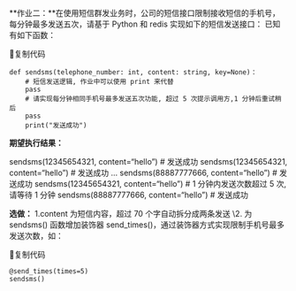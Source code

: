 **作业二：**在使用短信群发业务时，公司的短信接口限制接收短信的手机号，每分钟最多发送五次，请基于 Python 和 redis 实现如下的短信发送接口：
已知有如下函数：

复制代码

```
def sendsms(telephone_number: int, content: string, key=None)：
    # 短信发送逻辑, 作业中可以使用 print 来代替
    pass
    # 请实现每分钟相同手机号最多发送五次功能, 超过 5 次提示调用方,1 分钟后重试稍后
    pass
    print("发送成功")
```

**期望执行结果：**

sendsms(12345654321, content=“hello”) # 发送成功
sendsms(12345654321, content=“hello”) # 发送成功
…
sendsms(88887777666, content=“hello”) # 发送成功
sendsms(12345654321, content=“hello”) # 1 分钟内发送次数超过 5 次, 请等待 1 分钟
sendsms(88887777666, content=“hello”) # 发送成功

**选做：**
1.content 为短信内容，超过 70 个字自动拆分成两条发送
\2. 为 sendsms() 函数增加装饰器 send_times()，通过装饰器方式实现限制手机号最多发送次数，如：

复制代码

```
@send_times(times=5)
sendsms()
```